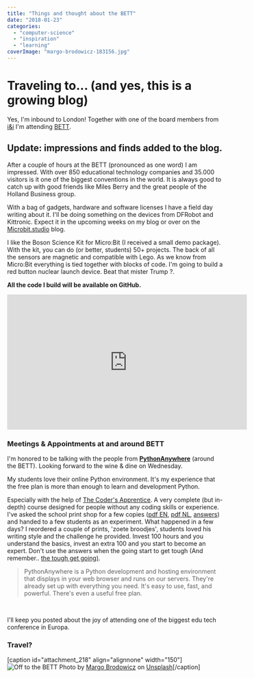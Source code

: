 ```yaml
---
title: "Things and thought about the BETT"
date: "2018-01-23"
categories: 
  - "computer-science"
  - "inspiration"
  - "learning"
coverImage: "margo-brodowicz-183156.jpg"
---
```


# Traveling to... (and yes, this is a growing blog)

Yes, I'm inbound to London! Together with one of the board members from [i&i](http://www.ieni.org) I'm attending [BETT](http://bettshow.com).

## Update: impressions and finds added to the blog.

After a couple of hours at the BETT (pronounced as one word) I am impressed. With over 850 educational technology companies and 35.000 visitors is it one of the biggest conventions in the world. It is always good to catch up with good friends like Miles Berry and the great people of the Holland Business group.

With a bag of gadgets, hardware and software licenses I have a field day writing about it. I'll be doing something on the devices from DFRobot and Kittronic. Expect it in the upcoming weeks on my blog or over on the [Microbit.studio](http://Microbit.studio) blog.

I like the Boson Science Kit for Micro:Bit (I received a small demo package). With the kit, you can do (or better, students) 50+ projects. The back of all the sensors are magnetic and compatible with Lego. As we know from Micro:Bit everything is tied together with blocks of code. I'm going to build a red button nuclear launch device. Beat that mister Trump ?.

**All the code I build will be available on GitHub.** 

<iframe src="https://www.youtube.com/embed/wxWC9wD7rMQ" width="560" height="315" frameborder="0" allowfullscreen="allowfullscreen"></iframe>

### Meetings & Appointments at and around BETT

I'm honored to be talking with the people from **[PythonAnywhere](http://pythonanywhere.com)** (around the BETT). Looking forward to the wine & dine on Wednesday.

My students love their online Python environment. It's my experience that the free plan is more than enough to learn and development Python.

Especially with the help of [The Coder's Apprentice](http://www.spronck.net/pythonbook/index.xhtml). A very complete (but in-depth) course designed for people without any coding skills or experience. I've asked the school print shop for a few copies ([pdf EN](http://www.spronck.net/pythonbook/pythonbook.pdf), [pdf NL](http://www.spronck.net/pythonbook/pythonboek.pdf), [answers](http://www.spronck.net/pythonbook/pythonbookanswers.zip)) and handed to a few students as an experiment. What happened in a few days? I reordered a couple of prints, 'zoete broodjes', students loved his writing style and the challenge he provided. Invest 100 hours and you understand the basics, invest an extra 100 and you start to become an expert. Don't use the answers when the going start to get tough (And remember.. [the tough get going)](https://www.youtube.com/watch?v=lIxUKbV0UEM).

> PythonAnywhere is a Python development and hosting environment that displays in your web browser and runs on our servers. They're already set up with everything you need. It's easy to use, fast, and powerful. There's even a useful free plan.

 

I'll keep you posted about the joy of attending one of the biggest edu tech conference in Europa.

### Travel?

\[caption id="attachment\_218" align="alignnone" width="150"\]![Off to the BETT](images/margo-brodowicz-183156-150x150.jpg) Photo by [Margo Brodowicz](https://unsplash.com/photos/KZHhnb6XsQI?utm_source=unsplash&utm_medium=referral&utm_content=creditCopyText) on [Unsplash](https://unsplash.com/search/photos/travel?utm_source=unsplash&utm_medium=referral&utm_content=creditCopyText)\[/caption\]
